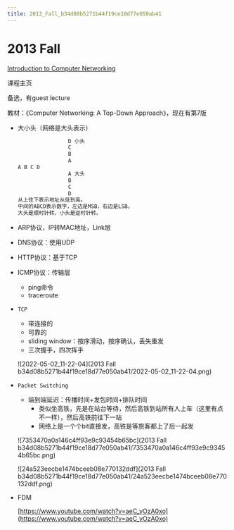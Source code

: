 ```yaml
---
title: 2013_Fall_b34d08b5271b44f19ce18d77e050ab41
---
```


# 2013 Fall

[Introduction to Computer Networking](https://lagunita.stanford.edu/courses/Engineering/Networking-SP/SelfPaced/about)

课程主页

[](https://www.bilibili.com/video/av40205778)

[](https://www.bilibili.com/video/av39441624)

备选，有guest lecture

教材：《Computer Networking: A Top-Down Approach》，现在有第7版

- 大小头（网络是大头表示）
    
    ```python
    				D 小头
    				C
    				B
    				A
    A B C D
    				A 大头
    				B
    				C
    				D
    从上往下表示地址从低到高。
    中间的ABCD表示数字，左边是MSB，右边是LSB。
    大头是顺时针转，小头是逆时针转。
    ```
    
- ARP协议，IP转MAC地址，Link层
- DNS协议：使用UDP
- HTTP协议：基于TCP
- ICMP协议：传输层
    - ping命令
    - traceroute
- `TCP`
    - 带连接的
    - 可靠的
    - sliding window：按序滑动，按序确认，丢失重发
    - 三次握手，四次挥手
    
    ![2022-05-02_11-22-04](2013 Fall b34d08b5271b44f19ce18d77e050ab41/2022-05-02_11-22-04.png)
    
- `Packet Switching`
    - 端到端延迟：传播时间+发包时间+排队时间
        - 类似坐高铁，先是在站台等待，然后高铁到站所有人上车（这里有点不一样），然后高铁前往下一站
        - 网络上是一个个bit直接发，高铁是等旅客都上了后一起发
    
    ![7353470a0a146c4ff93e9c93454b65bc](2013 Fall b34d08b5271b44f19ce18d77e050ab41/7353470a0a146c4ff93e9c93454b65bc.png)
    
    ![24a523eecbe1474bceeb08e770132ddf](2013 Fall b34d08b5271b44f19ce18d77e050ab41/24a523eecbe1474bceeb08e770132ddf.png)
    
- FDM
    
    [https://www.youtube.com/watch?v=aeC_yOzA0xo](https://www.youtube.com/watch?v=aeC_yOzA0xo)